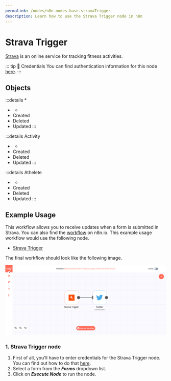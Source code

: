 ```yaml
---
permalink: /nodes/n8n-nodes-base.stravaTrigger
description: Learn how to use the Strava Trigger node in n8n
---
```


# Strava Trigger

[Strava](https://www.strava.com/) is an online service for tracking fitness activities.

::: tip 🔑 Credentials
You can find authentication information for this node [here](../../../credentials/Strava/README.md).
:::

## Objects

:::details *
- *
- Created
- Deleted
- Updated
:::

:::details Activity
- *
- Created
- Deleted
- Updated
:::

:::details Athelete
- *
- Created
- Deleted
- Updated
:::

## Example Usage

This workflow allows you to receive updates when a form is submitted in Strava. You can also find the [workflow](https://n8n.io/workflows/703) on n8n.io. This example usage workflow would use the following node.
- [Strava Trigger]()

The final workflow should look like the following image.

![A workflow with the Strava Trigger node](./workflow.png)

### 1. Strava Trigger node

1. First of all, you'll have to enter credentials for the Strava Trigger node. You can find out how to do that [here](../../../credentials/Strava/README.md).
2. Select a form from the ***Forms*** dropdown list.
3. Click on ***Execute Node*** to run the node.
